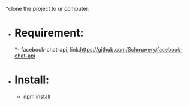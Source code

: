 *clone the project to ur computer:
* # Requirement:
  *- facebook-chat-api, link:https://github.com/Schmavery/facebook-chat-api
* # Install:
  * npm install
  
